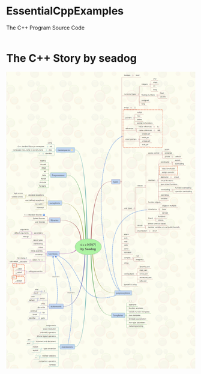 # EssentialCppExamples
The C++ Program Source Code
<br>
<br>
# The C++ Story by seadog
<img src="https://github.com/SeadogAhn/EssentialCppExamples/blob/master/The_C%2B%2B_Story/img/C%2B%2BStory_by_seadog.png" alt="The C++ Story by seadog">
